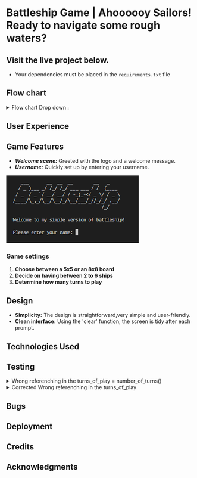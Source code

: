 # Battleship Game | Ahoooooy Sailors! Ready to navigate some rough waters? 


## Visit the live project below.

* Your dependencies must be placed in the `requirements.txt` file


## Flow chart
<details><summary>Flow chart Drop down :</summary>
![This is the flowchart of the game project.](<assets/images/flow_chart_screenshot .png>)

</details>

## User Experience

 
## Game Features

 - ***Welcome scene:*** Greeted with the logo and a welcome message.
 - ***Username:*** Quickly set up by entering your username.

![Alt text](<assets/welcome prompt.png>)

### Game settings

1. **Choose between a 5x5 or an 8x8 board** 
2. **Decide on having between 2 to 6 ships**
3. **Determine how many turns to play**



## Design

- **Simplicity:** The design is straightforward,very simple and user-friendly.
- **Clean interface:** Using the 'clear' function, the screen is tidy after each prompt.


## Technologies Used

## Testing

<details><summary>Wrong referenching in the turns_of_play = number_of_turns()</summary>

![Alt text](testing/numbers_of_turns.png)
- Wrong referenching in the turns_of_play = number_of_turns()  
- print(f"number of turns {turns_of_play}")  # wrong referenching <---- turns_of_play! 

</details>

<details><summary>Corrected Wrong referenching in the turns_of_play</summary>

![Alt text](testing/numbers_of_turns.png)
- Wrong referenching in the turns_of_play = number_of_turns()  
- print(f"number of turns {turns_of_play}")  # wrong referenching <---- turns_of_play! 

</details>


## Bugs

## Deployment

## Credits

## Acknowledgments